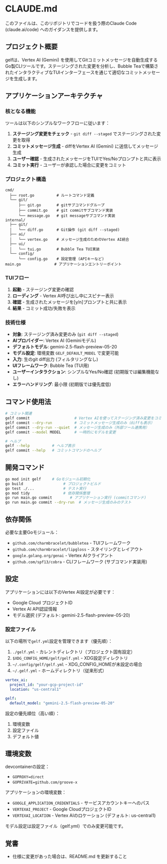 # CLAUDE.md

このファイルは、このリポジトリでコードを扱う際のClaude Code (claude.ai/code) へのガイダンスを提供します。

## プロジェクト概要

gelfは、Vertex AI (Gemini) を使用してGitコミットメッセージを自動生成するGo製CLIツールです。ステージングされた変更を分析し、Bubble Teaで構築されたインタラクティブなTUIインターフェースを通じて適切なコミットメッセージを生成します。

## アプリケーションアーキテクチャ

### 核となる機能
ツールは以下のシンプルなワークフローに従います：
1. **ステージング変更をチェック** - `git diff --staged` でステージングされた変更を取得
2. **コミットメッセージ生成** - diffをVertex AI (Gemini) に送信してメッセージ生成
3. **ユーザー確認** - 生成されたメッセージをTUIでYes/Noプロンプトと共に表示
4. **コミット実行** - ユーザーが承認した場合に変更をコミット

### プロジェクト構造
```
cmd/
  ├── root.go          # ルートコマンド定義
  └── git/
      ├── git.go       # gitサブコマンドグループ
      ├── commit.go    # git commitサブコマンド実装
      └── message.go   # git messageサブコマンド実装
internal/
  ├── git/
  │   └── diff.go      # Git操作 (git diff --staged)
  ├── ai/
  │   └── vertex.go    # メッセージ生成のためのVertex AI統合
  ├── ui/
  │   └── tui.go       # Bubble Tea TUI実装
  └── config/
      └── config.go    # 設定管理 (APIキーなど)
main.go               # アプリケーションエントリーポイント
```

### TUIフロー
1. **起動** - ステージング変更の確認
2. **ローディング** - Vertex AI呼び出し中にスピナー表示
3. **確認** - 生成されたメッセージを[y/n]プロンプトと共に表示
4. **結果** - コミット成功/失敗を表示

### 技術仕様
- **対象**: ステージング済み変更のみ (`git diff --staged`)
- **AIプロバイダー**: Vertex AI (Geminiモデル)
- **デフォルトモデル**: gemini-2.5-flash-preview-05-20
- **モデル設定**: 環境変数 `GELF_DEFAULT_MODEL` で変更可能
- **入力**: 生のgit diff出力 (フィルタリングなし)
- **UIフレームワーク**: Bubble Tea (TUI用)
- **ユーザーインタラクション**: シンプルなYes/No確認 (初期版では編集機能なし)
- **エラーハンドリング**: 最小限 (初期版では優先度低)

## コマンド使用法

```bash
# コミット関連
gelf commit                    # Vertex AIを使ってステージング済み変更をコミット（TUI付き）
gelf commit --dry-run          # コミットメッセージ生成のみ（diffも表示）
gelf commit --dry-run --quiet  # メッセージ生成のみ（外部ツール連携用）
gelf commit --model MODEL      # 一時的にモデルを変更

# ヘルプ
gelf --help          # ヘルプ表示
gelf commit --help   # コミットコマンドのヘルプ
```

## 開発コマンド

```bash
go mod init gelf     # Goモジュール初期化
go build                  # プロジェクトビルド
go test ./...             # テスト実行
go mod tidy               # 依存関係整理
go run main.go commit        # アプリケーション実行 (commitコマンド)
go run main.go commit --dry-run  # メッセージ生成のみのテスト
```

## 依存関係

必要な主要Goモジュール：
- `github.com/charmbracelet/bubbletea` - TUIフレームワーク
- `github.com/charmbracelet/lipgloss` - スタイリングとレイアウト
- `google.golang.org/genai` - Vertex AIクライアント
- `github.com/spf13/cobra` - CLIフレームワーク (サブコマンド実装用)

## 設定

アプリケーションには以下のVertex AI設定が必要です：
- Google Cloud プロジェクトID
- Vertex AI API認証情報
- モデル選択 (デフォルト: gemini-2.5-flash-preview-05-20)

### 設定ファイル

以下の場所で`gelf.yml`設定を管理できます（優先順）：

1. `./gelf.yml` - カレントディレクトリ（プロジェクト固有設定）
2. `$XDG_CONFIG_HOME/gelf/gelf.yml` - XDG設定ディレクトリ
3. `~/.config/gelf/gelf.yml` - XDG_CONFIG_HOMEが未設定の場合
4. `~/.gelf.yml` - ホームディレクトリ（従来形式）

```yaml
vertex_ai:
  project_id: "your-gcp-project-id"
  location: "us-central1"

gelf:
  default_model: "gemini-2.5-flash-preview-05-20"
```

設定の優先順位（高い順）：
1. 環境変数
2. 設定ファイル
3. デフォルト値

## 環境変数

devcontainerの設定：
- `GOPROXY=direct`
- `GOPRIVATE=github.com/groove-x`

アプリケーションの環境変数：
- `GOOGLE_APPLICATION_CREDENTIALS` - サービスアカウントキーへのパス
- `VERTEXAI_PROJECT` - Google CloudプロジェクトID
- `VERTEXAI_LOCATION` - Vertex AIのロケーション (デフォルト: us-central1)

モデル設定は設定ファイル（gelf.yml）でのみ変更可能です。

## 覚書

- 仕様に変更があった場合は、README.md を更新すること
